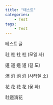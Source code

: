 ```yaml
---
title: "테스트"
categories:
    - Test
tags:
    - Test
---
```

테스트 글

<span lang="ko">社</span> <span lang="ja">社</span> <span lang="zh-tw">社</span> <span lang="zh-cn">社</span> (모일 사)

<span lang="ko">道</span> <span lang="ja">道</span> <span lang="zh-tw">道</span> <span lang="zh-cn">道</span> (길 도)

<span lang="ko">消</span> <span lang="ja">消</span> <span lang="zh-tw">消</span> <span lang="zh-cn">消</span> (사라질 소)

<span lang="ko">花</span> <span lang="ja">花</span> <span lang="zh-tw">花</span> <span lang="zh-cn">花</span> (꽃 화)

<span class="kasai">社道消花</span>